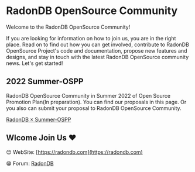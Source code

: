 # RadonDB OpenSource Community

Welcome to the RadonDB OpenSource Community!

If you are looking for information on how to join us, you are in the right place. Read on to find out how you can get involved, contribute to RadonDB OpenSource Project's code and documentation, propose new features and designs, and stay in touch with the latest RadonDB OpenSource community news. Let's get started!


## 2022 Summer-OSPP
RadonDB OpenSource Community in Summer 2022 of Open Source Promotion Plan(In preparation). You can find our proposals in this page. Or you also can submit your proposal to RadonDB OpenSource Community.

[RadonDB × Summer-OSPP](https://github.com/radondb/community/tree/main/summer-ospp)

## Wlcome Join Us ❤️

😊 WebSite: [https://radondb.com](https://radondb.com)

😁 Forum: [RadonDB](https://kubesphere.com.cn/forum/t/RadonDB) 
